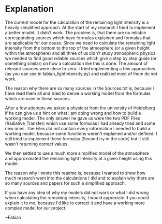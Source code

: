 # Explanation

The current model for the calculation of the remaining light intensity is a heavily simplified approach. 
At the start of my research I tried to implement a better model. It didn't work. The problem is, that there are no reliable corresponding sources which have formulas explained and formulas that are applicable for our cause. 
Since we need to calculate the remaining light intensity from the bottom to the top of the atmosphere (or a given height within the atmosphere) and all three of us didn't study atmospheric physics we needed to find good reliable sources which give a step by step guide (or something similar) on how a calculation like this is done. The amount of relevant sources were close to zero.
I tried implementing a few approaches (as you can see in fabian_lightIntensity.py) and realized most of them do not work. 

The reason why there are so many sources in the Sources.txt is, because I have read them all and tried to derive a working model from the formulas which are used in these sources.

After a few attempts we asked a physicist from the university of Heidelberg if he can give us a hint on what I am doing wrong and how to build a working model. The only answer he gave us were the two PDF Files (Radiative_Transfer) which use some formulas I had already tried and some new ones. The Files did not contain every information I needed to build a working model, because some functions weren't explained and/or defined. I still tried to implement these formulas (Second try in the code) but it still wasn't returning correct values. 

We then settled to use a much more simplified model of the atmosphere and approximated the remaining light intensity at a given height using this model. 

The reason why I wrote this readme is, because I wanted to show how much research went into the calculations I did and to explain why there are so many sources and papers for such a simplified approach.

If you have any idea of why my models did not work or what I did wrong when calculating the remaining intensity, I would appreciate if you could explain it to me, because I'd like to correct it and have a working more complex model for our project. 

~Fabian
